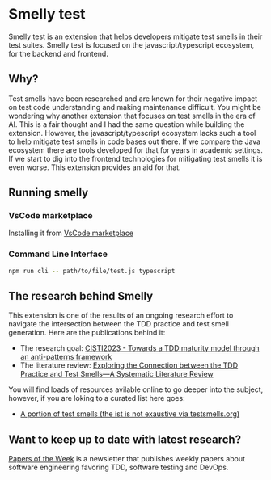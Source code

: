 # Smelly test

Smelly test is an extension that helps developers mitigate test smells in their test suites. Smelly test is focused on the
javascript/typescript ecosystem, for the backend and frontend.

## Why?

Test smells have been researched and are known for their negative impact on test code understanding and making maintenance
difficult. You might be wondering why another extension that focuses on test smells in the era of AI. This is a fair thought and
I had the same question while building the extension. However, the javascript/typescript ecosystem lacks such a tool to
help mitigate test smells in code bases out there. If we compare the Java ecosystem there are tools developed for that
for years in academic settings. If we start to dig into the frontend technologies for mitigating test smells it is even
worse. This extension provides an aid for that.

## Running smelly

### VsCode marketplace

Installing it from [VsCode marketplace](https://marketplace.visualstudio.com/items?itemName=marabesi.smelly-test)

### Command Line Interface

```sh
npm run cli -- path/to/file/test.js typescript
```

## The research behind Smelly

This extension is one of the results of an ongoing research effort to navigate the intersection between the TDD
practice and test smell generation. Here are the publications behind it:

- The research goal: [CISTI2023 - Towards a TDD maturity model through an anti-patterns framework](https://github.com/marabesi/publications/blob/main/preprint-towards-a-tdd-maturity-model-through-an-anti-patterns-framework-cisti-2023.pdf)
- The literature review: [Exploring the Connection between the TDD Practice and Test Smells—A Systematic Literature Review](https://github.com/marabesi/publications/blob/main/exploring-the-connection-between-the-tdd-practice-and-test-smells-a-systematic-literature-review.pdf)

You will find loads of resources avilable online to go deeper into the subject, however, if you are loking to
a curated list here goes:

- [A portion of test smells (the ist is not exaustive via testsmells.org)](https://testsmells.org/pages/testsmells.html)

## Want to keep up to date with latest research?

[Papers of the Week](https://www.linkedin.com/newsletters/papers-of-the-week-6956357330917564416) is a newsletter that publishes weekly papers about software engineering favoring TDD, software testing and DevOps.

